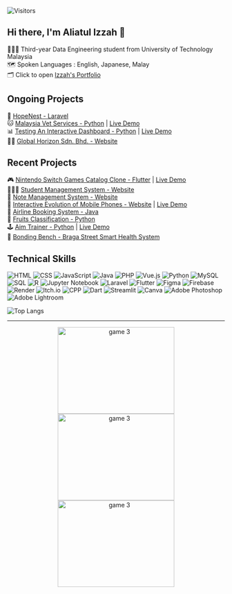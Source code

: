 ![Visitors](https://api.visitorbadge.io/api/visitors?path=https%3A%2F%2Fgithub.com%2Foishylea%2Flearn-github&labelColor=%23d9e3f0&countColor=%23697689&style=flat)

## Hi there, I'm Aliatul Izzah 🫧

👩🏻‍🎓 Third-year Data Engineering student from University of Technology Malaysia<br>
🗺️ Spoken Languages&nbsp;:&nbsp;English,&nbsp;Japanese,&nbsp;Malay<br>
🗂️ Click to open [Izzah's Portfolio](https://oishylea.github.io/IzzahPortfolio/)
<!--✍️ Currently Studying&nbsp;&nbsp;&nbsp;: Mandarin🐉 Italian🍕<br>-->

## Ongoing Projects
🤖 [HopeNest - Laravel](https://github.com/oishylea/RedditClone)<br>
🐱 [Malaysia Vet Services - Python](https://github.com/oishylea/MalaysiaVetServices) | [Live Demo](https://malaysia-vet-services-2021.streamlit.app/)<br>
📊 [Testing An Interactive Dashboard - Python](https://github.com/oishylea/InteractiveDashboard) | [Live Demo](https://interactivedashboard-1tu4.onrender.com/)<br>
👨‍🔧 [Global Horizon Sdn. Bhd. - Website](https://oishylea.github.io/GlobalHorizon/)

## Recent Projects

🎮 [Nintendo Switch Games Catalog Clone - Flutter](https://github.com/oishylea/SwitchSavvy) | [Live Demo](https://switchsavvy-5465c.web.app/)<br>
👩🏻‍🏫 [Student Management System - Website](https://github.com/oishylea/StudentManagement)<br>
📒 [Note Management System - Website](https://github.com/oishylea/NoteManagementSystem)<br>
📱 [Interactive Evolution of Mobile Phones - Website](https://github.com/oishylea/MobilePhoneEvolution) | [Live Demo](https://oishylea.github.io/MobilePhoneEvolution/)<br>
🛫 [Airline Booking System - Java](https://github.com/oishylea/AirlineBookingSystem)<br>
🍎 [Fruits Classification - Python](https://github.com/oishylea/FruitsClassification)<br>
🕹️ [Aim Trainer - Python](https://github.com/oishylea/AimTrainer) | [Live Demo](https://oishylea.itch.io/cat-aim-trainer)<br>
🚸 [Bonding Bench - Braga Street Smart Health System](https://github.com/oishylea/BondingBench)<br>




## Technical Skills
![HTML](https://img.shields.io/badge/-HTML5-E34F26?logo=html5&logoColor=white&style=flat)
![CSS](https://img.shields.io/badge/-CSS3-1572B6?logo=css3&logoColor=white&style=flat)
![JavaScript](https://img.shields.io/badge/-JavaScript-F7DF1E?logo=javascript&logoColor=white&style=flat)
![Java](https://img.shields.io/badge/-Java-007396?logo=java&logoColor=white&style=flat)
![PHP](https://img.shields.io/badge/-PHP-777BB4?logo=php&logoColor=white&style=flat)
![Vue.js](https://img.shields.io/badge/-Vue.js-42B883?logo=vue.js&logoColor=white&style=flat)
![Python](https://img.shields.io/badge/-Python-3776AB?logo=python&logoColor=white&style=flat)
![MySQL](https://img.shields.io/badge/-MySQL-4479A1?logo=mysql&logoColor=white&style=flat)
![SQL](https://img.shields.io/badge/-SQL-003B57?logo=sqlite&logoColor=white&style=flat)
![R](https://img.shields.io/badge/-R-276DC3?logo=r&logoColor=white&style=flat)
![Jupyter Notebook](https://img.shields.io/badge/-Jupyter-DA5B29?logo=jupyter&logoColor=white&style=flat)
![Laravel](https://img.shields.io/badge/-Laravel-EF3322?logo=laravel&logoColor=white&style=flat)
![Flutter](https://img.shields.io/badge/-Flutter-02569B?logo=flutter&logoColor=white&style=flat)
![Figma](https://img.shields.io/badge/-Figma-F24E1E?logo=figma&logoColor=white&style=flat)
![Firebase](https://img.shields.io/badge/-Firebase-FFCA28?logo=firebase&logoColor=white&style=flat)
![Render](https://img.shields.io/badge/-Render-4D4D4D?logo=render&logoColor=white&style=flat)
![Itch.io](https://img.shields.io/badge/-Itch.io-FF4F00?logo=itch.io&logoColor=white&style=flat)
![CPP](https://img.shields.io/badge/-C++-00599C?logo=cplusplus&logoColor=white&style=flat)
![Dart](https://img.shields.io/badge/-Dart-00BFFF?logo=dart&logoColor=white&style=flat)
![Streamlit](https://img.shields.io/badge/-Streamlit-FF4B4B?logo=streamlit&logoColor=white&style=flat)
![Canva](https://img.shields.io/badge/-Canva-00C4CC?logo=canva&logoColor=white&style=flat)
![Adobe Photoshop](https://img.shields.io/badge/-Photoshop-31A8FF?logo=adobephotoshop&logoColor=white&style=flat)
![Adobe Lightroom](https://img.shields.io/badge/-Lightroom-31A8FF?logo=adobelightroom&logoColor=white&style=flat)

<!--[![My Skills](https://skillicons.dev/icons?i=js,html,css,cpp,java,php,dart,flutter,figma,r,firebase,py,ps)](https://skillicons.dev) -->

![Top Langs](https://github-readme-stats.vercel.app/api/top-langs/?username=oishylea&layout=compact&langs_count=10&hide=html,CSS)
<!-- ## Contact

<p>
<a href="https://www.linkedin.com/in/aliatul-izzah/" target="_blank">
  <img src="https://skillicons.dev/icons?i=linkedin" alt="LinkedIn" />
</a>
</p> -->

---
<p align="center">
  <img src="https://media.giphy.com/media/13HBDT4QSTpveU/giphy.gif" alt="game 3" width="270" height="200">
  <img src="https://media.giphy.com/media/WJOq6yKop0A1y/giphy.gif" alt="game 3" width="270" height="200">
  <img src="https://media.giphy.com/media/KZGN8tU5OmFJC/giphy.gif" alt="game 3" width="270" height="200">
</p>


